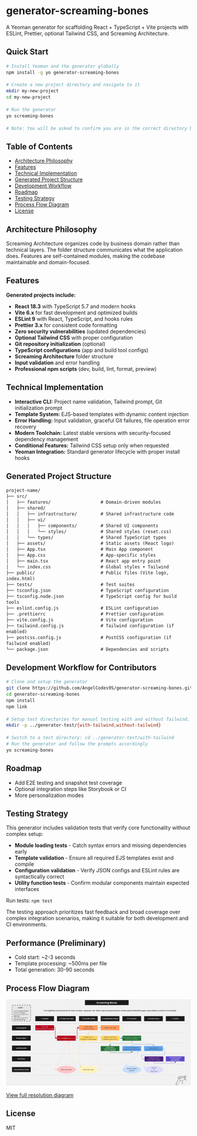 # generator-screaming-bones

A Yeoman generator for scaffolding React + TypeScript + Vite projects with ESLint, Prettier, optional Tailwind CSS, and Screaming Architecture.

## Quick Start

```bash
# Install Yeoman and the generator globally
npm install -g yo generator-screaming-bones

# Create a new project directory and navigate to it
mkdir my-new-project
cd my-new-project

# Run the generator
yo screaming-bones

# Note: You will be asked to confirm you are in the correct directory before generating a project, this is intentional.
```

## Table of Contents

- [Architecture Philosophy](#architecture-philosophy)
- [Features](#features)
- [Technical Implementation](#technical-implementation)
- [Generated Project Structure](#generated-project-structure)
- [Development Workflow](#development-workflow)
- [Roadmap](#roadmap)
- [Testing Strategy](#testing-strategy)
- [Process Flow Diagram](#process-flow-diagram)
- [License](#license)

## Architecture Philosophy

Screaming Architecture organizes code by business domain rather than technical layers. The folder structure communicates what the application does. Features are self-contained modules, making the codebase maintainable and domain-focused.

## Features

**Generated projects include:**

- **React 18.3** with TypeScript 5.7 and modern hooks
- **Vite 6.x** for fast development and optimized builds
- **ESLint 9** with React, TypeScript, and hooks rules
- **Prettier 3.x** for consistent code formatting
- **Zero security vulnerabilities** (updated dependencies)
- **Optional Tailwind CSS** with proper configuration
- **Git repository initialization** (optional)
- **TypeScript configurations** (app and build tool configs)
- **Screaming Architecture** folder structure
- **Input validation** and error handling
- **Professional npm scripts** (dev, build, lint, format, preview)

## Technical Implementation

- **Interactive CLI:** Project name validation, Tailwind prompt, Git initialization prompt
- **Template System:** EJS-based templates with dynamic content injection
- **Error Handling:** Input validation, graceful Git failures, file operation error recovery
- **Modern Toolchain:** Latest stable versions with security-focused dependency management
- **Conditional Features:** Tailwind CSS setup only when requested
- **Yeoman Integration:** Standard generator lifecycle with proper install hooks

## Generated Project Structure

```
project-name/
├── src/
│   ├── features/                   # Domain-driven modules
│   ├── shared/
│   │   ├── infrastructure/         # Shared infrastructure code
│   │   ├── ui/
│   │   │   ├── components/         # Shared UI components
│   │   │   └── styles/             # Shared styles (reset.css)
│   │   └── types/                  # Shared TypeScript types
│   ├── assets/                     # Static assets (React logo)
│   ├── App.tsx                     # Main App component
│   ├── App.css                     # App-specific styles
│   ├── main.tsx                    # React app entry point
│   └── index.css                   # Global styles + Tailwind
├── public/                         # Public files (Vite logo, index.html)
├── tests/                          # Test suites
├── tsconfig.json                   # TypeScript configuration
├── tsconfig.node.json              # TypeScript config for build tools
├── eslint.config.js                # ESLint configuration
├── .prettierrc                     # Prettier configuration
├── vite.config.js                  # Vite configuration
├── tailwind.config.js              # Tailwind configuration (if enabled)
├── postcss.config.js               # PostCSS configuration (if Tailwind enabled)
└── package.json                    # Dependencies and scripts
```

## Development Workflow for Contributors

```bash
# Clone and setup the generator
git clone https://github.com/AngelCodes95/generator-screaming-bones.git
cd generator-screaming-bones
npm install
npm link

# Setup test directories for manual testing with and without Tailwind, if you want!
mkdir -p ../generator-test/{with-tailwind,without-tailwind}

# Switch to a test directory: cd ../generator-test/with-tailwind
# Run the generator and follow the prompts accordingly
yo screaming-bones
```

## Roadmap

- Add E2E testing and snapshot test coverage
- Optional integration steps like Storybook or CI
- More personalization modes

## Testing Strategy

This generator includes validation tests that verify core functionality without complex setup:

- **Module loading tests** - Catch syntax errors and missing dependencies early
- **Template validation** - Ensure all required EJS templates exist and compile
- **Configuration validation** - Verify JSON configs and ESLint rules are syntactically correct
- **Utility function tests** - Confirm modular components maintain expected interfaces

Run tests: `npm test`

The testing approach prioritizes fast feedback and broad coverage over complex integration scenarios, making it suitable for both development and CI environments.

## Performance (Preliminary)

- Cold start: ~2-3 seconds
- Template processing: ~500ms per file
- Total generation: 30-90 seconds

## Process Flow Diagram

![Screaming-Bones Process Flow](assets/screaming-bones-figjam.jpg)

[View full resolution diagram](assets/screaming-bones.png)

## License

MIT
